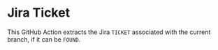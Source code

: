 # Jira Ticket

This GitHub Action extracts the Jira `TICKET` associated with the current branch, if it can be `FOUND`.